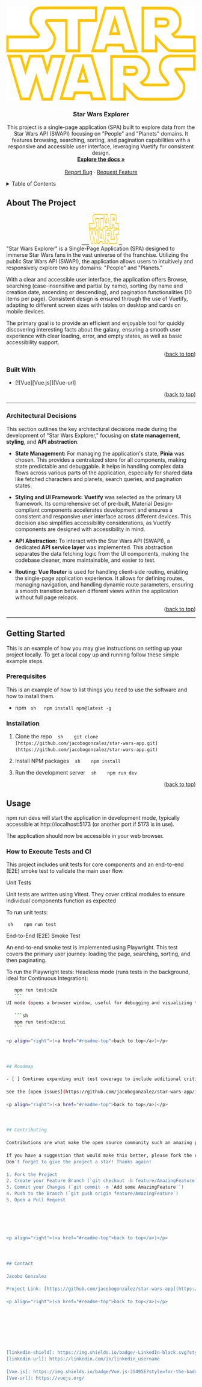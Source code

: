 <a id="readme-top"></a>




<br />
<div align="center">
  <a href="https://github.com/jacobogonzalez/star-wars-app">
    <img src="public/images/star-wars-4.svg" alt="Logo"  height="250">
  </a>

<h3 align="center">Star Wars Explorer</h3>

  <p align="center">
    This project is a single-page application (SPA) built to explore data from the Star Wars API (SWAPI) focusing on "People" and "Planets" domains. It features browsing, searching, sorting, and pagination capabilities with a responsive and accessible user interface, leveraging Vuetify for consistent design.
    <br />
    <a href="https://github.com/jacobogonzalez/star-wars-app"><strong>Explore the docs »</strong></a>
    <br />
    <br />
    <a href="https://github.com/jacobogonzalez/star-wars-app/issues/new?labels=bug&template=bug-report---.md">Report Bug</a>
    &middot;
    <a href="https://github.com/jacobogonzalez/star-wars-app/issues/new?labels=enhancement&template=feature-request---.md">Request Feature</a>
  </p>
</div>



<details>
  <summary>Table of Contents</summary>
  <ol>
    <li>
      <a href="#about-the-project">About The Project</a>
      <ul>
        <li><a href="#built-with">Built With</a></li>
        <li><a href="#architectural-decisions">Architectural Decisions</a></li>
      </ul>
    </li>
    <li>
      <a href="#getting-started">Getting Started</a>
      <ul>
        <li><a href="#prerequisites">Prerequisites</a></li>
        <li><a href="#installation">Installation</a></li>
      </ul>
    </li>
    <li><a href="#usage">Usage</a></li>
    <li><a href="#roadmap">Roadmap</a></li>
    <li><a href="#contributing">Contributing</a></li>
    <li><a href="#contact">Contact</a></li>
  </ol>
</details>



## About The Project
<div align="center">
 <a href="https://github.com/jacobogonzalez/star-wars-app">
    <img src="public/images/star-wars-4.svg" alt="Logo" width="80" height="80">
  </a>
</div>
"Star Wars Explorer" is a Single-Page Application (SPA) designed to immerse Star Wars fans in the vast universe of the franchise. Utilizing the public Star Wars API (SWAPI), the application allows users to intuitively and responsively explore two key domains: "People" and "Planets."

With a clear and accessible user interface, the application offers Browse, searching (case-insensitive and partial by name), sorting (by name and creation date, ascending or descending), and pagination functionalities (10 items per page). Consistent design is ensured through the use of Vuetify, adapting to different screen sizes with tables on desktop and cards on mobile devices.

The primary goal is to provide an efficient and enjoyable tool for quickly discovering interesting facts about the galaxy, ensuring a smooth user experience with clear loading, error, and empty states, as well as basic accessibility support.

<p align="right">(<a href="#readme-top">back to top</a>)</p>



### Built With

* [![Vue][Vue.js]][Vue-url]


<p align="right">(<a href="#readme-top">back to top</a>)</p>

---

### Architectural Decisions

This section outlines the key architectural decisions made during the development of "Star Wars Explorer," focusing on **state management**, **styling**, and **API abstraction**.

* **State Management:** For managing the application's state, **Pinia**  was chosen. This provides a centralized store for all components, making state predictable and debuggable. It helps in handling complex data flows across various parts of the application, especially for shared data like fetched characters and planets, search queries, and pagination states.

* **Styling and UI Framework:** **Vuetify** was selected as the primary UI framework. Its comprehensive set of pre-built, Material Design-compliant components accelerates development and ensures a consistent and responsive user interface across different devices. This decision also simplifies accessibility considerations, as Vuetify components are designed with accessibility in mind.

* **API Abstraction:** To interact with the Star Wars API (SWAPI), a dedicated **API service layer** was implemented. This abstraction separates the data fetching logic from the UI components, making the codebase cleaner, more maintainable, and easier to test. 

* **Routing:** **Vue Router** is used for handling client-side routing, enabling the single-page application experience. It allows for defining routes, managing navigation, and handling dynamic route parameters, ensuring a smooth transition between different views within the application without full page reloads.

<p align="right">(<a href="#readme-top">back to top</a>)</p>

---

## Getting Started

This is an example of how you may give instructions on setting up your project locally.
To get a local copy up and running follow these simple example steps.

### Prerequisites

This is an example of how to list things you need to use the software and how to install them.
* npm
  ```sh
  npm install npm@latest -g
  ```

### Installation

1. Clone the repo
   ```sh
   git clone [https://github.com/jacobogonzalez/star-wars-app.git](https://github.com/jacobogonzalez/star-wars-app.git)
   ```
2. Install NPM packages
   ```sh
   npm install
   ```

3. Run the development server
   ```sh
   npm run dev
   ```
<p align="right">(<a href="#readme-top">back to top</a>)</p>



## Usage

npm run devs will start the application in development mode, typically accessible at http://localhost:5173 (or another port if 5173 is in use).



The application should now be accessible in your web browser.

### How to Execute Tests and CI

This project includes unit tests for core components and an end-to-end (E2E) smoke test to validate the main user flow.

Unit Tests

Unit tests are written using Vitest. They cover critical modules to ensure individual components function as expected

To run unit tests:

 ```sh
   npm run test
   ```

End-to-End (E2E) Smoke Test

An end-to-end smoke test is implemented using Playwright. This test covers the primary user journey: loading the page, searching, sorting, and then paginating.

To run the Playwright tests:
Headless mode (runs tests in the background, ideal for Continuous Integration):

```sh
   npm run test:e2e
   ```
UI mode (opens a browser window, useful for debugging and visualizing test execution):

   ```sh
   npm run test:e2e:ui
   ```

<p align="right">(<a href="#readme-top">back to top</a>)</p>



## Roadmap

- [ ] Continue expanding unit test coverage to include additional critical modules.

See the [open issues](https://github.com/jacobogonzalez/star-wars-app/issues) for a full list of proposed features (and known issues).

<p align="right">(<a href="#readme-top">back to top</a>)</p>



## Contributing

Contributions are what make the open source community such an amazing place to learn, inspire, and create. Any contributions you make are **greatly appreciated**.

If you have a suggestion that would make this better, please fork the repo and create a pull request. You can also simply open an issue with the tag "enhancement".
Don't forget to give the project a star! Thanks again!

1. Fork the Project
2. Create your Feature Branch (`git checkout -b feature/AmazingFeature`)
3. Commit your Changes (`git commit -m 'Add some AmazingFeature'`)
4. Push to the Branch (`git push origin feature/AmazingFeature`)
5. Open a Pull Request





<p align="right">(<a href="#readme-top">back to top</a>)</p>



## Contact

Jacobo Gonzalez

Project Link: [https://github.com/jacobogonzalez/star-wars-app](https://github.com/jacobogonzalez/star-wars-app)

<p align="right">(<a href="#readme-top">back to top</a>)</p>







[linkedin-shield]: https://img.shields.io/badge/-LinkedIn-black.svg?style=for-the-badge&logo=linkedin&colorB=555
[linkedin-url]: https://linkedin.com/in/linkedin_username

[Vue.js]: https://img.shields.io/badge/Vue.js-35495E?style=for-the-badge&logo=vuedotjs&logoColor=4FC08D
[Vue-url]: https://vuejs.org/